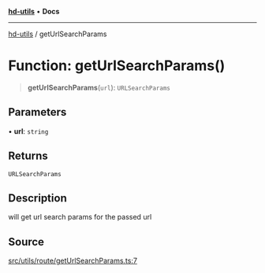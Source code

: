 [**hd-utils**](../README.md) • **Docs**

***

[hd-utils](../globals.md) / getUrlSearchParams

# Function: getUrlSearchParams()

> **getUrlSearchParams**(`url`): `URLSearchParams`

## Parameters

• **url**: `string`

## Returns

`URLSearchParams`

## Description

will get url search params for the passed url

## Source

[src/utils/route/getUrlSearchParams.ts:7](https://github.com/AhmadHddad/h-utils/blob/8e9e542f98b1a43a336ce585dc8666b21b0e894d/src/utils/route/getUrlSearchParams.ts#L7)
